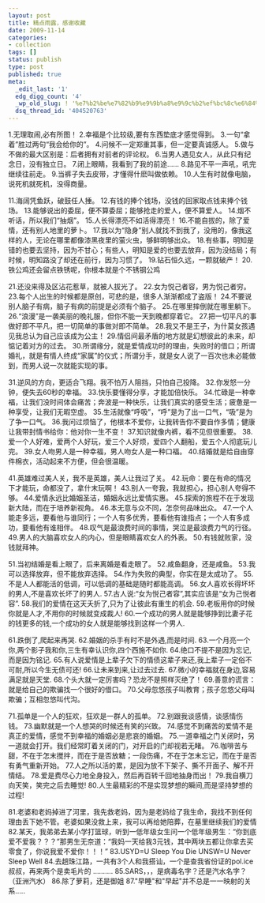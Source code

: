 ```yaml
---
layout: post
title: 精点雨露，感谢收藏
date: 2009-11-14
categories:
- collection
tags: []
status: publish
type: post
published: true
meta:
  _edit_last: '1'
  edg_digg_count: '4'
  _wp_old_slug: ! '%e7%b2%be%e7%82%b9%e9%9b%a8%e9%9c%b2%ef%bc%8c%e6%84%9f%e8%b0%a2%e6%94%b6%e8%97%8f'
  dsq_thread_id: '404520763'
---
```

1.无理取闹,必有所图！
2.幸福是个比较级,要有东西垫底才感觉得到。
3.一句“拿着”胜过两句“我会给你的”。
4.问候不一定郑重其事，但一定要真诚感人。
5.做与不做的最大区别是：后者拥有对前者的评论权。
6.当男人遇见女人，从此只有纪念日，没有独立日。
7.闭上眼睛，我看到了我的前途......
8.路见不平一声吼，吼完继续往前走。
9.当裤子失去皮带，才懂得什麽叫做依赖。
10.人生有时就像电脑，说死机就死机，没得商量。

11.海阔凭鱼跃，破鼓任人捶。
12.有钱的捧个钱场，没钱的回家取点钱来捧个钱场。
13.能够说出的委屈，便不算委屈；能够抢走的爱人，便不算爱人。
14.烟不听话，所以我们“抽烟”。
15.人长得漂亮不如活得漂亮！
16.不能自拔的，除了爱情，还有别人地里的萝卜。
17.我以为“隐身”别人就找不到我了，没用的，像我这样的人，无论在哪里都像漆黑夜里的萤火虫，够鲜明够出众。
18.有些事，明知是错的也要去坚持，因为不甘心；有些人，明知是爱的也要去放弃，因为没结局；有时候，明知路没了却还在前行，因为习惯了。
19.钻石恒久远，一颗就破产！
20.铁公鸡还会留点铁锈呢，你根本就是个不锈钢公鸡

21.还没来得及区沾花惹草，就被人拔光了。
22.女为悦己者容，男为悦己者穷。
23.每个人出生的时候都是原创，可悲的是，很多人渐渐都成了盗版！
24.不要说别人脑子有病，脑子有病的前提是必须有个脑子。
25.在哪里摔倒就在哪里躺下。
26.“浪漫”是一袭美丽的晚礼服，但你不能一天到晚都穿着它。
27.把一切平凡的事做好即不平凡，把一切简单的事做对即不简单。
28.我又不是王子，为什莫女孩遇见我总认为自己应该成为公主！
29.情侣间最矛盾的地方就是幻想彼此的未来，却惦记着对方的过去。
30.所谓缘分，就是爱情成功时的理由，失败时的借口；所谓婚礼，就是有情人终成“家属”的仪式；所谓分手，就是女人说了一百次也未必能做到，而男人说一次就能实现的事。

31.逆风的方向，更适合飞翔。我不怕万人阻挡，只怕自己投降。
32.你发怒一分钟，便失去60秒的幸福。
33.快乐要懂得分享，才能加倍快乐。
34.忙碌是一种幸福，让我们没时间体会痛苦；奔波是一种快乐，让我们真实的感受生活；疲惫是一种享受，让我们无暇空虚。
35.生活就像“呼吸”，“呼”是为了出一口气，“吸”是为了争一口气。
36.我问过烦恼了，他根本不爱你，让我转告你不要自作多情；健康让我带封情书给你：他对你一生不变！
37.知识就像内裤，看不见但很重要。
38.爱一个人好难，爱两个人好玩，爱三个人好烦，爱四个人翻船，爱五个人彻底玩儿完。
39.女人吻男人是一种幸福，男人吻女人是一种口福。
40.结婚就是给自由穿件棉衣，活动起来不方便，但会很温暖。

41.英雄难过美人关，我不是英雄，美人让我过了关。
42.玩命：要在有命的情况下才能玩，命都没了，拿什末玩啊！
43.别人一夸我，我就担心，担心别人夸得不够。
44.爱情永远比婚姻圣洁，婚姻永远比爱情实惠。
45.探索的旅程不在于发现新大陆，而在于培养新视角。
46.本无意与众不同，怎奈何品味出众。
47.一个人能走多远，要看他与谁同行；一个人有多优秀，要看他有谁指点；一个人有多成功，要看他有谁相伴。
48.叹气是最浪费时间的事情，哭泣是最浪费力气的行径。
49.男人的大脑喜欢女人的内心，但是眼睛喜欢女人的外表。
50.有钱就败家，没钱就拜神。

51.当初结婚是看上眼了，后来离婚是看走眼了。
52.咸鱼翻身，还是咸鱼。
53.我可以选择放弃，但不能放弃选择。
54.作为失败的典型，你实在是太成功了。
55.不是人人都能活的低调，可以低调的基础是随时都能高调。
56.女人喜欢长得坏坏的男人,不是喜欢长坏了的男人.
57.古人说:“女为悦己者容”,其实应该是“女为己悦者容”.
58.我们的爱情在这天夭折了,只为了让彼此有重生的机会.
59.老板用你的时候你就是人才,不用你的时候就变成裁人!
60.一个成功的男人就是能够挣到比妻子花的钱更多的钱,一个成功的女人就是能够找到这样一个男人.

61.跌倒了,爬起来再哭.
62.婚姻的杀手有时不是外遇,而是时间.
63.一个月亮一个你,两个影子我和你,三生有幸认识你,四个西施不如你.
64.绝口不提不是因为忘记,而是因为铭记.
65.有人说爱情是上辈子欠下的情债这辈子来还,我上辈子一定俗不可耐,所以今生无债可还!
66.让未来到来,让过去过去.
67.微小的幸福就在身边,容易满足就是天堂.
68.个头大就一定厉害吗？恐龙不是照样灭绝了！
69.善意的谎言：就是给自己的欺骗找一个很好的借口。
70.父母忽悠孩子叫教育；孩子忽悠父母叫欺骗；互相忽悠叫代沟。

71.孤单是一个人的狂欢，狂欢是一群人的孤单。
72.别跟我谈感情，谈感情伤钱。
73.幽默就是一个人想哭的时候还有笑的兴致。
74.感觉不到痛苦的爱情不是真正的爱情，感觉不到幸福的婚姻必是悲哀的婚姻。
75.一道幸福之门关闭时，另一道就会打开。我们经常盯着关闭的门，对开启的门却视若无睹。
76.咖啡苦与甜，不在于怎末搅拌，而在于是否放糖；一段伤痛，不在于怎末忘记，而在于是否有勇气重新开始。
77.人之所以活的累，是因为放不下架子、撕不开面子、解不开情结。
78.爱是费尽心力地全身投入，然后再百转千回地抽身而出！
79.我自横刀向天笑，笑完之后去睡觉!
80.人生最精彩的不是实现梦想的瞬间,而是坚持梦想的过程!

81.老婆和老妈掉进了河里，我先救老妈，因为是老妈给了我生命，我找不到任何理由丢下她不管。老婆如果没救上来，我可以再给她陪葬，在墓里继续我们的爱情
82.某天，我弟弟去某小学打篮球，听到一低年级女生问一个低年级男生：“你到底爱不爱我？？？”那男生无奈道：“我妈一天给我3元钱，其中两块五都让你拿去买零食了，你说我爱不爱你！！！”
83.USYD=U Sleep You Die UNSW=U Never Sleep Well
84.去趟珠江路，一共有3个人和我搭讪，一个是查我省份证的pol.ice叔叔，再来两个是卖毛片的 ..........
85.SARS，，，是病毒名字？还是汽水名字？（亚洲汽水）
86.除了萝莉，还是御姐
87."早睡"和"早起"并不总是一一映射的关系.....

<!-- google_ad_section_end -->
